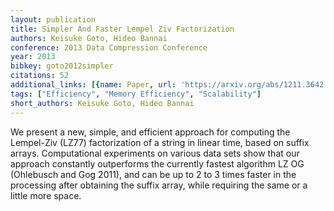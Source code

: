 ```yaml
---
layout: publication
title: Simpler And Faster Lempel Ziv Factorization
authors: Keisuke Goto, Hideo Bannai
conference: 2013 Data Compression Conference
year: 2013
bibkey: goto2012simpler
citations: 52
additional_links: [{name: Paper, url: 'https://arxiv.org/abs/1211.3642'}]
tags: ["Efficiency", "Memory Efficiency", "Scalability"]
short_authors: Keisuke Goto, Hideo Bannai
---
```

We present a new, simple, and efficient approach for computing the Lempel-Ziv
(LZ77) factorization of a string in linear time, based on suffix arrays.
Computational experiments on various data sets show that our approach
constantly outperforms the currently fastest algorithm LZ OG (Ohlebusch and Gog
2011), and can be up to 2 to 3 times faster in the processing after obtaining
the suffix array, while requiring the same or a little more space.